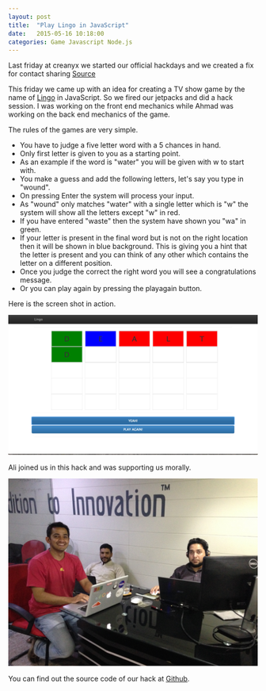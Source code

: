 ```yaml
---
layout: post
title:  "Play Lingo in JavaScript"
date:   2015-05-16 10:18:00
categories: Game Javascript Node.js
---
```


Last friday at creanyx we started our official hackdays and we created a fix for contact sharing [Source](https://github.com/creanyx/groupSMS)

This friday we came up with an idea for creating a TV show game by the name of [Lingo](http://en.wikipedia.org/wiki/Lingo_(U.S._game_show)) in JavaScript. So we fired our jetpacks and did a hack session. I was working on the front end mechanics while Ahmad was working on the back end mechanics of the game.

The rules of the games are very simple.

* You have to judge a five letter word with a 5 chances in hand.
* Only first letter is given to you as a starting point.
* As an example if the word is "water" you will be given with w to start with.
* You make a guess and add the following letters, let's say you type in "wound".
* On pressing Enter the system will process your input.
* As "wound" only matches "water" with a single letter which is "w" the system will show all the letters except "w" in red.
* If you have entered "waste" then the system have shown you "wa" in green.
* If your letter is present in the final word but is not on the right location then it will be shown in blue background. This is giving you a hint that the letter is present and you can think of any other which contains the letter on a different position.
* Once you judge the correct the right word you will see a congratulations message.
* Or you can play again by pressing the playagain button.

Here is the screen shot in action.

![screenshot](https://raw.githubusercontent.com/creanyx/images/master/Screen%20Shot%202015-05-29%20at%2010.39.jpg "Screenshot")

Ali joined us in this hack and was supporting us morally. 

![relaxjs](https://raw.githubusercontent.com/creanyx/images/master/IMG_1264.jpg "Relax.JS")

You can find out the source code of our hack at [Github](https://github.com/creanyx/groupSMS).
